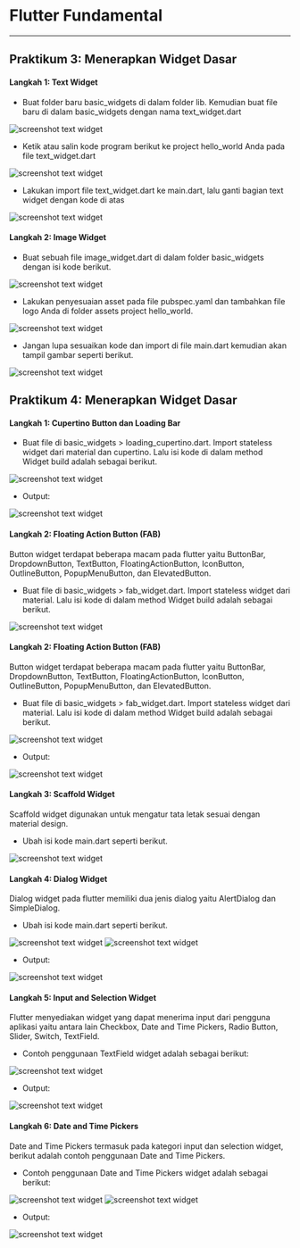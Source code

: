 # Flutter Fundamental

---

## Praktikum 3: Menerapkan Widget Dasar

#### Langkah 1: Text Widget

- Buat folder baru basic_widgets di dalam folder lib. Kemudian buat file baru di dalam basic_widgets dengan nama text_widget.dart

![screenshot text widget](images/3.1.png)

- Ketik atau salin kode program berikut ke project hello_world Anda pada file text_widget.dart

![screenshot text widget](images/3.2.png)

- Lakukan import file text_widget.dart ke main.dart, lalu ganti bagian text widget dengan kode di atas

![screenshot text widget](images/3.3.png)

#### Langkah 2: Image Widget

- Buat sebuah file image_widget.dart di dalam folder basic_widgets dengan isi kode berikut.

![screenshot text widget](images/3.4.png)

- Lakukan penyesuaian asset pada file pubspec.yaml dan tambahkan file logo Anda di folder assets project hello_world.

![screenshot text widget](images/3.5.png)

- Jangan lupa sesuaikan kode dan import di file main.dart kemudian akan tampil gambar seperti berikut.

![screenshot text widget](images/3.6.png)

## Praktikum 4: Menerapkan Widget Dasar

#### Langkah 1: Cupertino Button dan Loading Bar

- Buat file di basic_widgets > loading_cupertino.dart. Import stateless widget dari material dan cupertino. Lalu isi kode di dalam method Widget build adalah sebagai berikut.

![screenshot text widget](images/4.1.png)

- Output:

![screenshot text widget](images/4.1.2.png)

#### Langkah 2: Floating Action Button (FAB)

Button widget terdapat beberapa macam pada flutter yaitu ButtonBar, DropdownButton, TextButton, FloatingActionButton, IconButton, OutlineButton, PopupMenuButton, dan ElevatedButton.

- Buat file di basic_widgets > fab_widget.dart. Import stateless widget dari material. Lalu isi kode di dalam method Widget build adalah sebagai berikut.

![screenshot text widget](images/4.1.png)

#### Langkah 2: Floating Action Button (FAB)

Button widget terdapat beberapa macam pada flutter yaitu ButtonBar, DropdownButton, TextButton, FloatingActionButton, IconButton, OutlineButton, PopupMenuButton, dan ElevatedButton.

- Buat file di basic_widgets > fab_widget.dart. Import stateless widget dari material. Lalu isi kode di dalam method Widget build adalah sebagai berikut.

![screenshot text widget](images/4.2.png)

- Output:

![screenshot text widget](images/4.2.1.png)

#### Langkah 3: Scaffold Widget

Scaffold widget digunakan untuk mengatur tata letak sesuai dengan material design.

- Ubah isi kode main.dart seperti berikut.

![screenshot text widget](images/4.3.png)

#### Langkah 4: Dialog Widget

Dialog widget pada flutter memiliki dua jenis dialog yaitu AlertDialog dan SimpleDialog.

- Ubah isi kode main.dart seperti berikut.

![screenshot text widget](images/4.4.1.png)
![screenshot text widget](images/4.4.2.png)

- Output:
  
![screenshot text widget](images/4.4.3.png)

#### Langkah 5: Input and Selection Widget

Flutter menyediakan widget yang dapat menerima input dari pengguna aplikasi yaitu antara lain Checkbox, Date and Time Pickers, Radio Button, Slider, Switch, TextField.

- Contoh penggunaan TextField widget adalah sebagai berikut:

![screenshot text widget](images/4.5.1.png)

- Output:

![screenshot text widget](images/4.5.2.png)

#### Langkah 6: Date and Time Pickers

Date and Time Pickers termasuk pada kategori input dan selection widget, berikut adalah contoh penggunaan Date and Time Pickers.

- Contoh penggunaan Date and Time Pickers widget adalah sebagai berikut:

![screenshot text widget](images/4.6.1.png)
![screenshot text widget](images/4.6.2.png)

- Output:

![screenshot text widget](images/4.6.3.png)
